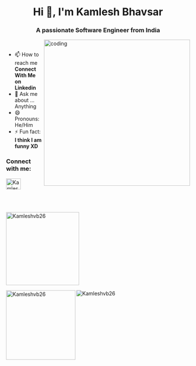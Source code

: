 <h1 align="center">Hi 👋, I'm Kamlesh Bhavsar</h1>
<h3 align="center">A passionate Software Engineer from India</h3>
<div> </div>
<!--<p align="left"> <img src="https://komarev.com/ghpvc/?username=Kamleshvb26&label=Profile%20views&color=129e00&style=plastic" alt="Kamleshvb26" /> </p>-->
<img align="right" alt="coding" width="400"  src="https://user-images.githubusercontent.com/55389276/140866485-8fb1c876-9a8f-4d6a-98dc-08c4981eaf70.gif">

<br>

- 📫 How to reach me **Connect With Me on Linkedin**
- 💬 Ask me about ... Anything
- 😄 Pronouns: He/Him
- ⚡ Fun fact: **I think I am funny XD**
<h3 align="left">Connect with me:</h3>
<p align="left">
<a href="https://www.linkedin.com/in/kamlesh-bhavsar-63ba031b6/" target="blank"><img align="center" src="https://cdn.jsdelivr.net/npm/simple-icons@3.0.1/icons/linkedin.svg" alt="Kamlesh Bhavsar" height="30" width="40" /></a>
  
</p>
<br>
<br>
<p><img align="center" src="https://github-readme-streak-stats.herokuapp.com/?user=Kamleshvb26" height="200" alt="Kamleshvb26" /></p>
<p><img align="left" src="https://github-readme-stats.vercel.app/api/top-langs?username=Kamleshvb26&show_icons=true&locale=en&layout=compact" height="190"  alt="Kamleshvb26" /></p>
<p><img align="center" src="https://github-readme-stats.vercel.app/api?username=Kamleshvb26&show_icons=true&locale=en"  alt="Kamleshvb26" /></p>
